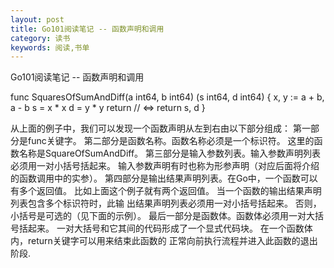 ```yaml
---
layout: post
title: Go101阅读笔记 -- 函数声明和调用
category: 读书
keywords: 阅读,书单
---
```


Go101阅读笔记 -- 函数声明和调用

func SquaresOfSumAndDiff(a int64, b int64) (s int64, d int64) {
	x, y := a + b, a - b
	s = x * x
	d = y * y
	return // <=> return s, d
}

从上面的例子中，我们可以发现一个函数声明从左到右由以下部分组成：
    第一部分是func关键字。
    第二部分是函数名称。函数名称必须是一个标识符。 这里的函数名称是SquareOfSumAndDiff。
    第三部分是输入参数列表。输入参数声明列表必须用一对小括号括起来。 输入参数声明有时也称为形参声明（对应后面将介绍的函数调用中的实参）。
    第四部分是输出结果声明列表。在Go中，一个函数可以有多个返回值。 比如上面这个例子就有两个返回值。 当一个函数的输出结果声明列表包含多个标识符时，此输
        出结果声明列表必须用一对小括号括起来。 否则，小括号是可选的（见下面的示例）。
    最后一部分是函数体。函数体必须用一对大括号括起来。 一对大括号和它其间的代码形成了一个显式代码块。 在一个函数体内，return关键字可以用来结束此函数的 
        正常向前执行流程并进入此函数的退出阶段.



